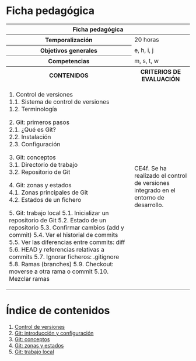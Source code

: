 # Ficha pedagógica

<table>
  <thead>
    <tr><th colspan="2">Ficha pedagógica</th></tr>
  </thead>
  <tbody>
    <tr>
      <th>Temporalización</th><td>20 horas</td>
    </tr>
    <tr>
      <th>Objetivos generales</th><td>e, h, i, j</td>
    </tr>
    <tr>
      <th>Competencias</th><td>m, s, t, w</td>
    </tr>
    <tr>
      <th>CONTENIDOS</th>
      <th>CRITERIOS DE EVALUACIÓN</th>
    </tr>
    <tr>
      <td>
        <p>
          1. Control de versiones<br>
          1.1. Sistema de control de versiones<br>
          1.2. Terminología
        </p>
        <p>
          2. Git: primeros pasos<br>
          2.1. ¿Qué es Git?<br>
          2.2. Instalación<br>
          2.3. Configuración
        </p>
        <p>
          3. Git: conceptos<br>
          3.1. Directorio de trabajo<br>
          3.2. Repositorio de Git
        </p>
        <p>
          4. Git: zonas y estados<br>
          4.1. Zonas principales de Git<br>
          4.2. Estados de un fichero
        </p>
    <p>
        5. Git: trabajo local
        5.1. Inicializar un repositorio de Git
        5.2. Estado de un repositorio
        5.3. Confirmar cambios (add y commit)
        5.4. Ver el historial de commits
        5.5. Ver las diferencias entre commits: diff
        5.6. HEAD y referencias relativas a commits
        5.7. Ignorar ficheros: .gitignore
        5.8. Ramas (branches)
        5.9. Checkout: moverse a otra rama o commit
        5.10.  Mezclar ramas
    </p>
      </td>
      <td>
        CE4f. Se ha realizado el control de versiones integrado en el entorno de desarrollo.
      </td>
    </tr>
  </tbody>
</table>

# Índice de contenidos

1. [Control de versiones](01_control_versiones.md)
2. [Git: introducción y configuración](02_git_primeros_pasos.md)
3. [Git: conceptos](03_git_conceptos.md)
4. [Git: zonas y estados](04_git_zonas_estados.md)
5. [Git: trabajo local](05_git_trabajo_local.md)
